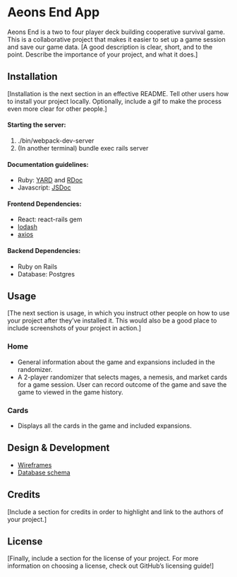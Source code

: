 # Aeons End App
Aeons End is a two to four player deck building cooperative survival game. This is a collaborative project that makes it easier to set up a game session and save our game data.
[A good description is clear, short, and to the point. Describe the importance of your project, and what it does.]

## Installation
[Installation is the next section in an effective README. Tell other users how to install your project locally. Optionally, include a gif to make the process even more clear for other people.]

#### Starting the server:
1. ./bin/webpack-dev-server
2. (In another terminal) bundle exec rails server

#### Documentation guidelines:
- Ruby: [YARD](http://www.rubydoc.info/gems/yard/file/docs/GettingStarted.md) and [RDoc](https://ruby.github.io/rdoc/)
- Javascript: [JSDoc](http://usejsdoc.org/)

#### Frontend Dependencies:
- React: react-rails gem
- [lodash](https://www.npmjs.com/package/lodash)
- [axios](https://www.npmjs.com/package/axios)

#### Backend Dependencies:
- Ruby on Rails
- Database: Postgres

## Usage
[The next section is usage, in which you instruct other people on how to use your project after they’ve installed it. This would also be a good place to include screenshots of your project in action.]
### Home
- General information about the game and expansions included in the randomizer.
- A 2-player randomizer that selects mages, a nemesis, and market cards for a game session. User can record outcome of the game and save the game to viewed in  the game history.

### Cards
- Displays all the cards in the game and included expansions.


## Design & Development
- [Wireframes](./docs/wireframes.md)
- [Database schema]()

## Credits
[Include a section for credits in order to highlight and link to the authors of your project.]

## License
[Finally, include a section for the license of your project. For more information on choosing a license, check out GitHub’s licensing guide!]
